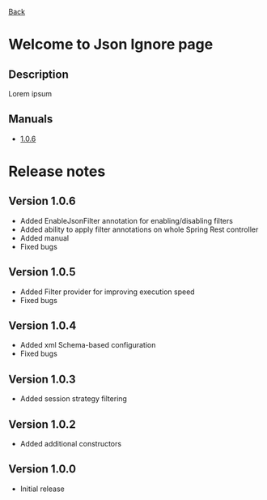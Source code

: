[Back](../README.md) 

# Welcome to Json Ignore page

## Description
Lorem ipsum

## Manuals
* [1.0.6](1.0.6/README.md)


# Release notes

## Version 1.0.6
* Added EnableJsonFilter annotation for enabling/disabling filters
* Added ability to apply filter annotations on whole Spring Rest controller
* Added manual
* Fixed bugs

## Version 1.0.5
* Added Filter provider for improving execution speed
* Fixed bugs 

## Version 1.0.4
* Added xml Schema-based configuration
* Fixed bugs 

## Version 1.0.3
* Added session strategy filtering

## Version 1.0.2
* Added additional constructors

## Version 1.0.0
* Initial release


